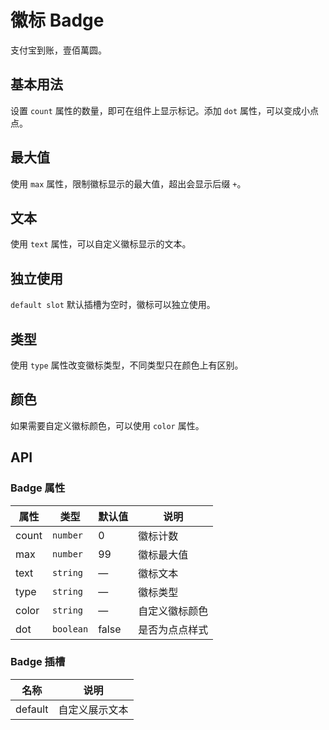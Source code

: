 # 徽标 Badge
支付宝到账，壹佰萬圆。


## 基本用法
设置 `count` 属性的数量，即可在组件上显示标记。添加 `dot` 属性，可以变成小点点。
<demo src="./demo/badge/basic.vue"/>


## 最大值
使用 `max` 属性，限制徽标显示的最大值，超出会显示后缀 `+`。
<demo src="./demo/badge/max.vue"/>


## 文本
使用 `text` 属性，可以自定义徽标显示的文本。
<demo src="./demo/badge/text.vue"/>


## 独立使用
`default slot` 默认插槽为空时，徽标可以独立使用。
<demo src="./demo/badge/alone.vue"/>


## 类型
使用 `type` 属性改变徽标类型，不同类型只在颜色上有区别。
<demo src="./demo/badge/type.vue"/>


## 颜色
如果需要自定义徽标颜色，可以使用 `color` 属性。
<demo src="./demo/badge/color.vue"/>



## API
### Badge 属性
| 属性 | 类型 | 默认值 | 说明 |
| --- | --- | --- | --- |
| count | `number`  | 0     | 徽标计数 |
| max   | `number`  | 99    | 徽标最大值 |
| text  | `string`  | —     | 徽标文本 |
| type  | `string`  | —     | 徽标类型 |
| color | `string`  | —     | 自定义徽标颜色 |
| dot   | `boolean` | false | 是否为点点样式 |

### Badge 插槽
| 名称 | 说明 |
| --- | --- |
| default | 自定义展示文本 |